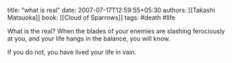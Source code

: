 
title: "what is real"
date: 2007-07-17T12:59:55+05:30
authors: [[Takashi Matsuoka]]
book: [[Cloud of Sparrows]]
tags: #death #life

What is the real?  When the blades of your enemies are slashing ferociously at you, and your life hangs in the balance, you will know.

If you do not, you have lived your life in vain.